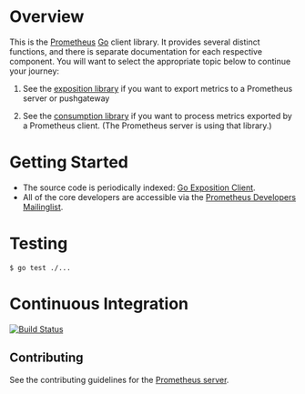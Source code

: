 # Overview
This is the [Prometheus](http://www.prometheus.io)
[Go](http://golang.org) client library.  It provides several distinct
functions, and there is separate documentation for each respective
component.  You will want to select the appropriate topic below to
continue your journey:

  1. See the [exposition library](prometheus/README.md) if you want to
     export metrics to a Prometheus server or pushgateway

  2. See the [consumption library](extraction/README.md) if you want to
     process metrics exported by a Prometheus client. (The Prometheus server
     is using that library.)

# Getting Started

  * The source code is periodically indexed: [Go Exposition Client](http://godoc.org/github.com/prometheus/client_golang).
  * All of the core developers are accessible via the [Prometheus Developers Mailinglist](https://groups.google.com/forum/?fromgroups#!forum/prometheus-developers).

# Testing
    $ go test ./...

# Continuous Integration
[![Build Status](https://secure.travis-ci.org/prometheus/client_golang.png?branch=master)]()

##  Contributing

See the contributing guidelines for the [Prometheus server](https://github.com/prometheus/prometheus/blob/master/CONTRIBUTING.md).
